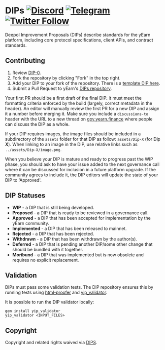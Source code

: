 # DIPs [![Discord](https://img.shields.io/discord/734804446353031319.svg?color=768AD4&label=discord&logo=https%3A%2F%2Fdiscordapp.com%2Fassets%2F8c9701b98ad4372b58f13fd9f65f966e.svg)](https://discordapp.com/channels/734804446353031319/) [![Telegram](https://img.shields.io/badge/chat-on%20Telegram-blue.svg)](https://t.me/yearnfinance) [![Twitter Follow](https://img.shields.io/twitter/follow/iearnfinance.svg?label=iearnfinance&style=social)](https://twitter.com/iearnfinance)

Deepol Improvement Proposals (DIPs) describe standards for the yEarn platform, including core protocol specifications, client APIs, and contract standards.
 
## Contributing

 1. Review [DIP-0](DIPS/Dip-0.md).
 2. Fork the repository by clicking "Fork" in the top right.
 3. Add your DIP to your fork of the repository. There is a [template DIP here](Dip-X.md).
 4. Submit a Pull Request to yEarn's [DIPs repository](https://github.com/depools/depools-improvement-proposals).

Your first PR should be a first draft of the final DIP. It must meet the formatting criteria enforced by the build (largely, correct metadata in the header). An editor will manually review the first PR for a new DIP and assign it a number before merging it. Make sure you include a `discussions-to` header with the URL to a new thread on [gov.yearn.finance](https://gov.yearn.finance/) where people can discuss the DIP as a whole.

If your DIP requires images, the image files should be included in a subdirectory of the `assets` folder for that DIP as follow: `assets/Dip-X` (for Dip **X**). When linking to an image in the DIP, use relative links such as `../assets/Dip-X/image.png`.

When you believe your DIP is mature and ready to progress past the WIP phase, you should ask to have your issue added to the next governance call where it can be discussed for inclusion in a future platform upgrade. If the community agrees to include it, the DIP editors will update the state of your DIP to 'Approved'.

## DIP Statuses

* **WIP** - a DIP that is still being developed.
* **Proposed** - a DIP that is ready to be reviewed in a governance call.
* **Approved** - a DIP that has been accepted for implementation by the yEarn community.
* **Implemented** - a DIP that has been released to mainnet.
* **Rejected** - a DIP that has been rejected.
* **Withdrawn** - a DIP that has been withdrawn by the author(s).
* **Deferred** - a DIP that is pending another DIP/some other change that should be bundled with it together.
* **Moribund** - a DIP that was implemented but is now obsolete and requires no explicit replacement.

## Validation

DIPs must pass some validation tests.  The DIP repository ensures this by running tests using [html-proofer](https://rubygems.org/gems/html-proofer) and [yip_validator](https://rubygems.org/gems/yip_validator).

It is possible to run the DIP validator locally:
```
gem install yip_validator
yip_validator <INPUT_FILES>
```

## Copyright

Copyright and related rights waived via [DIPS](https://github.com/iearn-finance/DIPS/).
